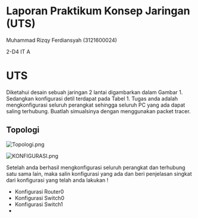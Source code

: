 # Laporan Praktikum Konsep Jaringan (UTS)

Muhammad Rizqy Ferdiansyah (3121600024)

2-D4 IT A

# UTS

Diketahui desain sebuah jaringan 2 lantai digambarkan dalam Gambar 1.  Sedangkan konfigurasi detil terdapat pada Tabel 1. Tugas anda adalah mengkonfigurasi seluruh perangkat sehingga seluruh PC yang ada dapat saling terhubung. Buatlah simualsinya dengan menggunakan packet tracer.

## Topologi

![Topologi.png](https://i.postimg.cc/NMBwqCxy/Topologi.png)

![KONFIGURASI.png](https://i.postimg.cc/2yGwqF3y/KONFIGURASI.png)

Setelah anda berhasil mengkonfigurasi seluruh perangkat dan terhubung satu sama lain, maka salin konfigurasi yang ada dan beri penjelasan singkat dari konfigurasi yang telah anda lakukan !

- Konfigurasi Router0
- Konfigurasi Switch0
- Konfigurasi Switch1
- 
